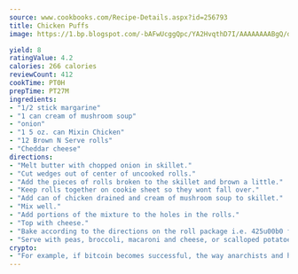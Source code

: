 ```yaml
---
source: www.cookbooks.com/Recipe-Details.aspx?id=256793
title: Chicken Puffs
image: https://1.bp.blogspot.com/-bAFwUcggQpc/YA2HvqthD7I/AAAAAAAABgQ/dGGityjUeSk5WIgvhJroHVt7XYoXF2qygCLcBGAsYHQ/s320/10.png

yield: 8
ratingValue: 4.2
calories: 266 calories
reviewCount: 412
cookTime: PT0H
prepTime: PT27M
ingredients:
- "1/2 stick margarine"
- "1 can cream of mushroom soup"
- "onion"
- "1 5 oz. can Mixin Chicken"
- "12 Brown N Serve rolls"
- "Cheddar cheese"
directions:
- "Melt butter with chopped onion in skillet."
- "Cut wedges out of center of uncooked rolls."
- "Add the pieces of rolls broken to the skillet and brown a little."
- "Keep rolls together on cookie sheet so they wont fall over."
- "Add can of chicken drained and cream of mushroom soup to skillet."
- "Mix well."
- "Add portions of the mixture to the holes in the rolls."
- "Top with cheese."
- "Bake according to the directions on the roll package i.e. 425u00b0 for 8 to 10 minutes."
- "Serve with peas, broccoli, macaroni and cheese, or scalloped potatoes."
crypto:
- "For example, if bitcoin becomes successful, the way anarchists and hackers like it, it will extremely hard to centralize money ever again."
---
```


